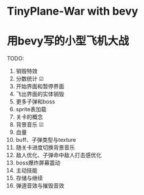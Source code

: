# TinyPlane-War with bevy
# 用bevy写的小型飞机大战

TODO:
1. 销毁特效 
2. 分数统计 &#9745;
3. 开始界面和暂停界面
4. 飞出界面的实体销毁
5. 更多子弹和boss
6. sprite表加载
7. 关卡的概念
8. 背景音乐 &#9745;
9. 血量
10. buff、子弹类型与texture
11. 随关卡进度切换背景音乐
12. 敌人优化、子弹命中敌人打击感优化
13. boss爆炸屏幕震动
14. 主动技能
15. 存储与继续
16. 弹道音效与摧毁音效